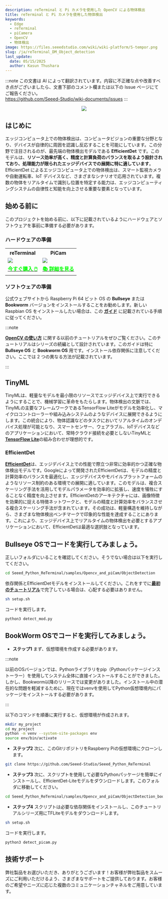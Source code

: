 ```yaml
---
description: reTerminal と Pi カメラを使用した OpenCV による物体検出
title: reTerminal と Pi カメラを使用した物体検出
keywords:
  - Edge
  - reTerminal 
  - piCamera
  - OpenCV
  - 物体検出
image: https://files.seeedstudio.com/wiki/wiki-platform/S-tempor.png
slug: /ja/reTerminal_DM_Object_detection
last_update:
  date: 05/15/2025
  author: Kasun Thushara
---
```

:::note
この文書は AI によって翻訳されています。内容に不正確な点や改善すべき点がございましたら、文書下部のコメント欄または以下の Issue ページにてご報告ください。  
https://github.com/Seeed-Studio/wiki-documents/issues
:::

<center><img width={1000} src="https://files.seeedstudio.com/wiki/ReTerminal/opencv/objectdetection2.gif" /></center>

## はじめに

エッジコンピュータ上での物体検出は、コンピュータビジョンの重要な分野となり、デバイスが自律的に周囲を認識し反応することを可能にしています。この分野で注目されるのが、最先端の物体検出モデルである **EfficientDet** です。このモデルは、**リソース効率が高く、精度と計算負荷のバランスを取るよう設計されており、処理能力が限られたエッジデバイスでの展開に特に適しています**。EfficientDet によるエッジコンピュータ上での物体検出は、スマート監視カメラや自動運転車、IoT デバイスなど、さまざまなシナリオで応用されています。複数の物体をリアルタイムで識別し位置を特定する能力は、エッジコンピューティングシステムの自律性と知能を向上させる重要な要素となっています。

## 始める前に

このプロジェクトを始める前に、以下に記載されているようにハードウェアとソフトウェアを事前に準備する必要があります。

### ハードウェアの準備

<div class="table-center">
	<table class="table-nobg">
    <tr class="table-trnobg">
      <th class="table-trnobg">reTerminal</th>
      <th class="table-trnobg">PiCam</th>
		</tr>
    <tr class="table-trnobg"></tr>
		<tr class="table-trnobg">
			<td class="table-trnobg"><div style={{textAlign:'center'}}><img src="https://files.seeedstudio.com/wiki/ReTerminal/frigate/reterminal.png" style={{width:300, height:'auto'}}/></div></td>
      <td class="table-trnobg"><div style={{textAlign:'center'}}><img src="https://files.seeedstudio.com/wiki/ReTerminal/Picam/picam2.jpg" style={{width:300, height:'auto'}}/></div></td>
		</tr>
    <tr class="table-trnobg"></tr>
		<tr class="table-trnobg">
			<td class="table-trnobg"><div class="get_one_now_container" style={{textAlign: 'center'}}><a class="get_one_now_item" href="https://www.seeedstudio.com/ReTerminal-with-CM4-p-4904.html?queryID=26220f25bcce77bc420c9c03059787c0&objectID=4904&indexName=bazaar_retailer_products" target="_blank" rel="noopener noreferrer">
              <strong><span><font color={'FFFFFF'} size={"4"}> 今すぐ購入 🖱️</font></span></strong>
          </a></div></td>
      <td class="table-trnobg"><div class="get_one_now_container" style={{textAlign: 'center'}}><a class="get_one_now_item" href="https://wiki.seeedstudio.com/ja/reTerminal-piCam/" target="_blank" rel="noopener noreferrer"><strong><span><font color={'FFFFFF'} size={"4"}>📚 詳細を見る</font></span></strong></a></div></td>
        </tr>
    </table>
    </div>

### ソフトウェアの準備

公式ウェブサイトから Raspberry Pi 64 ビット OS の **Bullseye** または **Bookworm** バージョンをインストールすることをお勧めします。新しい Raspbian OS をインストールしたい場合は、この [**ガイド**](https://wiki.seeedstudio.com/ja/reTerminal/#flash-raspberry-pi-os-64-bit-ubuntu-os-or-other-os-to-emmc) に記載されている手順に従ってください。

:::note

[**OpenCV の使い方**](https://wiki.seeedstudio.com/ja/reTerminal_DM_opencv/) に関する以前のチュートリアルをぜひご覧ください。このチュートリアルはシリーズの続編として設計されています。このガイドは特に **Bullseye OS** と **Bookworm OS** 用です。インストール依存関係に注意してください。ここでは 2 つの異なる方法が記載されています。

:::

## TinyML

TinyMLは、軽量なモデルを最小限のリソースでエッジデバイス上で実行できるようにすることで、機械学習に革命をもたらします。物体検出の文脈では、TinyMLの主要なフレームワークであるTensorFlow Liteがモデルを効率化し、マイクロコントローラーや組み込みシステムのようなデバイスに展開できるようにします。この統合により、物体認識などのタスクにおいてリアルタイムのオンデバイス処理が可能となり、スマートセンサー、ウェアラブル、IoTデバイスなどのアプリケーションにおいて、常時クラウド接続を必要としないTinyMLと[**TensorFlow Lite**](https://www.tensorflow.org/lite)の組み合わせが理想的です。

### EfficientDet

[**EfficientDet**](https://arxiv.org/abs/1911.09070)は、エッジデバイス上での性能で際立つ非常に効率的かつ正確な物体検出モデルです。Googleによって開発されたEfficientDetは、モデルの精度と計算効率のバランスを最適化し、エッジデバイスやモバイルプラットフォームのようなリソース制約のある環境での展開に適しています。このモデルは、複合スケーリング手法を活用してモデルパラメータを効率的に拡張し、速度を犠牲にすることなく精度を向上させます。EfficientDetのアーキテクチャには、画像特徴を効果的に捉える特徴ネットワークと、モデルの精度と計算効率をバランスさせる複合スケーリング手法が含まれています。その成功は、軽量構造を維持しながら、さまざまな物体検出ベンチマークで印象的な性能を達成することにあります。これにより、エッジデバイス上でリアルタイムの物体検出を必要とするアプリケーションにおいて、EfficientDetは最適な選択肢となっています。

## Bullseye OSでコードを実行してみましょう。

正しいフォルダにいることを確認してください。そうでない場合は以下を実行してください。

 ```sh
cd Seeed_Python_ReTerminal/samples/Opencv_and_piCam/ObjectDetection
 ```
依存関係とEfficientDetモデルをインストールしてください。これをすでに[**最初のチュートリアル**](https://wiki.seeedstudio.com/ja/Getting-start-opencv/)で完了している場合は、心配する必要はありません。

 ```sh
sh setup.sh
 ```
コードを実行します。
 ```sh
python3 detect_mod.py
 ```

## BookWorm OSでコードを実行してみましょう。

- **ステップ1** まず、仮想環境を作成する必要があります。

:::note

以前のOSバージョンでは、Pythonライブラリをpip（Pythonパッケージインストーラー）を使用してシステム全体に直接インストールすることができました。しかし、Bookworm以降のリリースでは変更がありました。インストール中の潜在的な問題を軽減するために、現在ではvenvを使用してPython仮想環境内にパッケージをインストールする必要があります。

:::

以下のコマンドを順番に実行すると、仮想環境が作成されます。

 ```sh
mkdir my_project
cd my_project
python -m venv --system-site-packages env
source env/bin/activate
 ```
- **ステップ2** 次に、このGitリポジトリをRaspberry Piの仮想環境にクローンします。

```sh
git clone https://github.com/Seeed-Studio/Seeed_Python_ReTerminal
 ```

- **ステップ3** 次に、スクリプトを使用して必要なPythonパッケージを簡単にインストールし、EfficientDet-Liteモデルをダウンロードします。このフォルダに移動してください。

```sh
cd Seeed_Python_ReTerminal/samples/Opencv_and_piCam/ObjectDetection_bookworm
```

- **ステップ4** スクリプトは必要な依存関係をインストールし、このチュートリアルシリーズ用にTFLiteモデルをダウンロードします。

```sh
sh setup.sh
```

コードを実行します。
 ```sh
python3 detect_picam.py
 ```

## 技術サポート

弊社製品をお選びいただき、ありがとうございます！お客様が弊社製品をスムーズにご利用いただけるよう、さまざまなサポートをご提供しております。お客様のご希望やニーズに応じた複数のコミュニケーションチャネルをご用意しています。

<div class="button_tech_support_container">
<a href="https://forum.seeedstudio.com/" class="button_forum"></a> 
<a href="https://www.seeedstudio.com/contacts" class="button_email"></a>
</div>

<div class="button_tech_support_container">
<a href="https://discord.gg/eWkprNDMU7" class="button_discord"></a> 
<a href="https://github.com/Seeed-Studio/wiki-documents/discussions/69" class="button_discussion"></a>
</div>